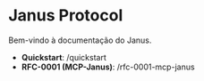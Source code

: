 # Janus Protocol

Bem-vindo à documentação do Janus.

- **Quickstart**: /quickstart
- **RFC-0001 (MCP-Janus)**: /rfc-0001-mcp-janus
